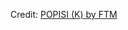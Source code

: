 <div id="observablehq-e2ed6256"></div>
<p>Credit: <a href="https://observablehq.com/d/691f061675182fed">POPISI (K) by FTM</a></p>

<link rel="stylesheet" href="https://cdn.jsdelivr.net/npm/@observablehq/inspector@5/dist/inspector.css">
<script type="module">
import {Runtime, Inspector} from "https://cdn.jsdelivr.net/npm/@observablehq/runtime@5/dist/runtime.js";
import define from "https://api.observablehq.com/d/691f061675182fed.js?";
new Runtime().module(define, Inspector.into("#observablehq-e2ed6256"));
</script>
